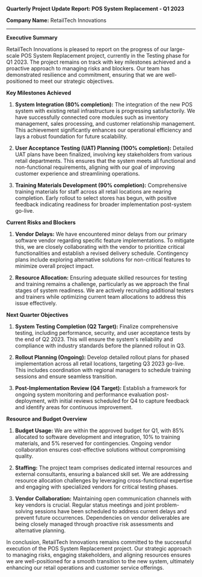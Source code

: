 **Quarterly Project Update Report: POS System Replacement - Q1 2023**

**Company Name:** RetailTech Innovations

---

**Executive Summary**

RetailTech Innovations is pleased to report on the progress of our large-scale POS System Replacement project, currently in the Testing phase for Q1 2023. The project remains on track with key milestones achieved and a proactive approach to managing risks and blockers. Our team has demonstrated resilience and commitment, ensuring that we are well-positioned to meet our strategic objectives.

**Key Milestones Achieved**

1. **System Integration (80% completion):** The integration of the new POS system with existing retail infrastructure is progressing satisfactorily. We have successfully connected core modules such as inventory management, sales processing, and customer relationship management. This achievement significantly enhances our operational efficiency and lays a robust foundation for future scalability.

2. **User Acceptance Testing (UAT) Planning (100% completion):** Detailed UAT plans have been finalized, involving key stakeholders from various retail departments. This ensures that the system meets all functional and non-functional requirements, aligning with our goal of improving customer experience and streamlining operations.

3. **Training Materials Development (90% completion):** Comprehensive training materials for staff across all retail locations are nearing completion. Early rollout to select stores has begun, with positive feedback indicating readiness for broader implementation post-system go-live.

**Current Risks and Blockers**

1. **Vendor Delays:** We have encountered minor delays from our primary software vendor regarding specific feature implementations. To mitigate this, we are closely collaborating with the vendor to prioritize critical functionalities and establish a revised delivery schedule. Contingency plans include exploring alternative solutions for non-critical features to minimize overall project impact.

2. **Resource Allocation:** Ensuring adequate skilled resources for testing and training remains a challenge, particularly as we approach the final stages of system readiness. We are actively recruiting additional testers and trainers while optimizing current team allocations to address this issue effectively.

**Next Quarter Objectives**

1. **System Testing Completion (Q2 Target):** Finalize comprehensive testing, including performance, security, and user acceptance tests by the end of Q2 2023. This will ensure the system's reliability and compliance with industry standards before the planned rollout in Q3.

2. **Rollout Planning (Ongoing):** Develop detailed rollout plans for phased implementation across all retail locations, targeting Q3 2023 go-live. This includes coordination with regional managers to schedule training sessions and ensure seamless transition.

3. **Post-Implementation Review (Q4 Target):** Establish a framework for ongoing system monitoring and performance evaluation post-deployment, with initial reviews scheduled for Q4 to capture feedback and identify areas for continuous improvement.

**Resource and Budget Overview**

1. **Budget Usage:** We are within the approved budget for Q1, with 85% allocated to software development and integration, 10% to training materials, and 5% reserved for contingencies. Ongoing vendor collaboration ensures cost-effective solutions without compromising quality.

2. **Staffing:** The project team comprises dedicated internal resources and external consultants, ensuring a balanced skill set. We are addressing resource allocation challenges by leveraging cross-functional expertise and engaging with specialized vendors for critical testing phases.

3. **Vendor Collaboration:** Maintaining open communication channels with key vendors is crucial. Regular status meetings and joint problem-solving sessions have been scheduled to address current delays and prevent future occurrences. Dependencies on vendor deliverables are being closely managed through proactive risk assessments and alternative planning.

In conclusion, RetailTech Innovations remains committed to the successful execution of the POS System Replacement project. Our strategic approach to managing risks, engaging stakeholders, and aligning resources ensures we are well-positioned for a smooth transition to the new system, ultimately enhancing our retail operations and customer service offerings.